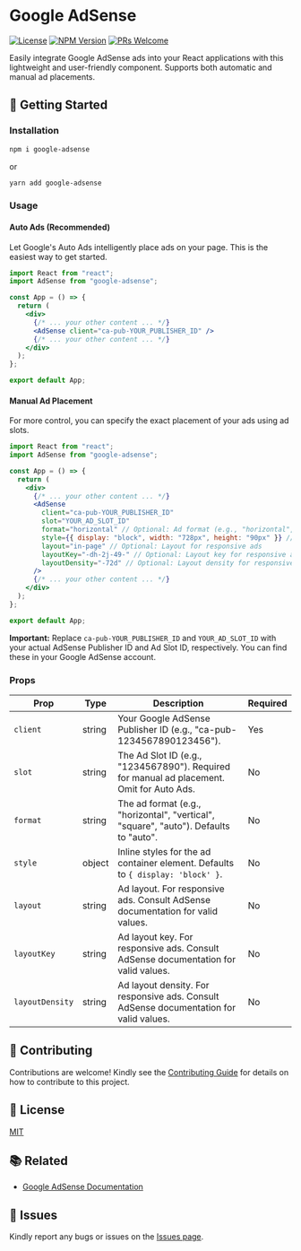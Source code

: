 # Google AdSense

[![License](https://img.shields.io/badge/License-MIT-blue.svg?style=flat-square)](./LICENSE) [![NPM Version](https://img.shields.io/npm/v/google-adsense.svg?style=flat-square)](https://www.npmjs.com/package/google-adsense) [![PRs Welcome](https://img.shields.io/badge/PRs-Welcome-brightgreen.svg?style=flat-square)](./CONTRIBUTING.md)

Easily integrate Google AdSense ads into your React applications with this lightweight and user-friendly component. Supports both automatic and manual ad placements.

## 🚀 Getting Started

### Installation

```bash
npm i google-adsense
```

or

```bash
yarn add google-adsense
```

### Usage

#### Auto Ads (Recommended)

Let Google's Auto Ads intelligently place ads on your page. This is the easiest way to get started.

```jsx
import React from "react";
import AdSense from "google-adsense";

const App = () => {
  return (
    <div>
      {/* ... your other content ... */}
      <AdSense client="ca-pub-YOUR_PUBLISHER_ID" />
      {/* ... your other content ... */}
    </div>
  );
};

export default App;
```

#### Manual Ad Placement

For more control, you can specify the exact placement of your ads using ad slots.

```jsx
import React from "react";
import AdSense from "google-adsense";

const App = () => {
  return (
    <div>
      {/* ... your other content ... */}
      <AdSense
        client="ca-pub-YOUR_PUBLISHER_ID"
        slot="YOUR_AD_SLOT_ID"
        format="horizontal" // Optional: Ad format (e.g., "horizontal", "vertical", "square")
        style={{ display: "block", width: "728px", height: "90px" }} // Optional: Custom styles
        layout="in-page" // Optional: Layout for responsive ads
        layoutKey="-dh-2j-49-" // Optional: Layout key for responsive ads
        layoutDensity="-72d" // Optional: Layout density for responsive ads
      />
      {/* ... your other content ... */}
    </div>
  );
};

export default App;
```

**Important:** Replace `ca-pub-YOUR_PUBLISHER_ID` and `YOUR_AD_SLOT_ID` with your actual AdSense Publisher ID and Ad Slot ID, respectively. You can find these in your Google AdSense account.

### Props

| Prop            | Type   | Description                                                                               | Required |
| --------------- | ------ | ----------------------------------------------------------------------------------------- | -------- |
| `client`        | string | Your Google AdSense Publisher ID (e.g., "ca-pub-1234567890123456").                       | Yes      |
| `slot`          | string | The Ad Slot ID (e.g., "1234567890"). Required for manual ad placement. Omit for Auto Ads. | No       |
| `format`        | string | The ad format (e.g., "horizontal", "vertical", "square", "auto"). Defaults to "auto".     | No       |
| `style`         | object | Inline styles for the ad container element. Defaults to `{ display: 'block' }`.           | No       |
| `layout`        | string | Ad layout. For responsive ads. Consult AdSense documentation for valid values.            | No       |
| `layoutKey`     | string | Ad layout key. For responsive ads. Consult AdSense documentation for valid values.        | No       |
| `layoutDensity` | string | Ad layout density. For responsive ads. Consult AdSense documentation for valid values.    | No       |

## 🤝 Contributing

Contributions are welcome\! Kindly see the [Contributing Guide](./CONTRIBUTING.md) for details on how to contribute to this project.

## 📝 License

[MIT](./LICENSE)

## 📚 Related

- [Google AdSense Documentation](https://support.google.com/adsense?sjid=12746306205683557304-EU#topic=3373519)

## 🐛 Issues

Kindly report any bugs or issues on the [Issues page](https://github.com/ranajahanzaib/google-adsense/issues).
